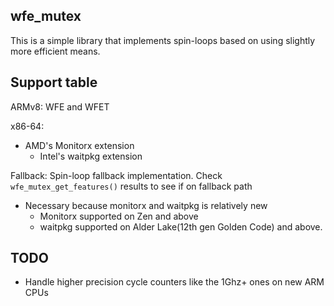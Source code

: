 ## wfe_mutex

This is a simple library that implements spin-loops based on using slightly more efficient means.

## Support table

ARMv8: WFE and WFET

x86-64:
  - AMD's Monitorx extension
	- Intel's waitpkg extension

Fallback: Spin-loop fallback implementation. Check `wfe_mutex_get_features()` results to see if on fallback path
  - Necessary because monitorx and waitpkg is relatively new
	- Monitorx supported on Zen and above
	- waitpkg supported on Alder Lake(12th gen Golden Code) and above.

## TODO
- Handle higher precision cycle counters like the 1Ghz+ ones on new ARM CPUs
